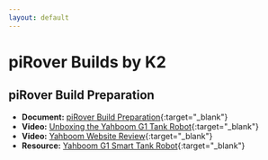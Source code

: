 ```yaml
---
layout: default
---
```


# piRover Builds by K2

## piRover Build Preparation

- **Document:** [piRover Build Preparation](piRoverBuildPreparation.pdf){:target="_blank"}
- **Video:** [Unboxing the Yahboom G1 Tank Robot](https://youtu.be/M0BQUmuoRVw){:target="_blank"}
- **Video:** [Yahboom Website Review](https://youtu.be/4pOjLxtj0QAQ){:target="_blank"}
- **Resource:** [Yahboom G1 Smart Tank Robot](https://category.yahboom.net/products/g1tank){:target="_blank"}

